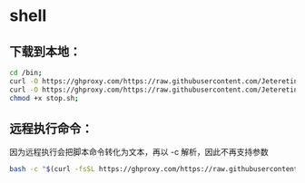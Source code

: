 # shell

## 下载到本地：
```bash
cd /bin;
curl -O https://ghproxy.com/https://raw.githubusercontent.com/Jetereting/shell/main/start.sh;
curl -O https://ghproxy.com/https://raw.githubusercontent.com/Jetereting/shell/main/stop.sh;
chmod +x stop.sh;
```

## 远程执行命令：
因为远程执行会把脚本命令转化为文本，再以 -c 解析，因此不再支持参数
```bash
bash -c "$(curl -fsSL https://ghproxy.com/https://raw.githubusercontent.com/Jetereting/shell/main/brew.sh)"
```
